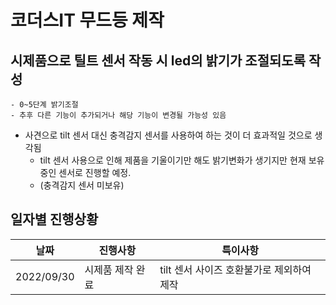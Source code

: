 # 코더스IT 무드등 제작

## 시제품으로 틸트 센서 작동 시 led의 밝기가 조절되도록 작성
	- 0~5단계 밝기조절
	- 추후 다른 기능이 추가되거나 해당 기능이 변경될 가능성 있음

- 사견으로 tilt 센서 대신 충격감지 센서를 사용하여 하는 것이 더 효과적일 것으로 생각됨
	- tilt 센서 사용으로 인해 제품을 기울이기만 해도 밝기변화가 생기지만 현재 보유중인 센서로 진행할 예정.
	- (충격감지 센서 미보유)

## 일자별 진행상황
|날짜|진행사항|특이사항|
|--|--|--|
|2022/09/30|시제품 제작 완료|tilt 센서 사이즈 호환불가로 제외하여 제작|

